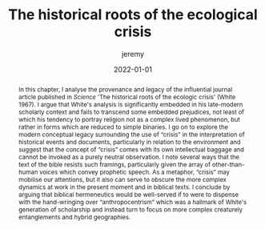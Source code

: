 ---
title: "The historical roots of the ecological crisis"
author: "jeremy"
abstract: "In this chapter, I analyse the provenance and legacy of the influential journal article published in *Science* 'The historical roots of the ecologic crisis' (White 1967). I argue that White's analysis is significantly embedded in his late-modern scholarly context and fails to transcend some embedded prejudices, not least of which his tendency to portray religion not as a complex lived phenomenon, but rather in forms which are reduced to simple binaries. I go on to explore the modern conceptual legacy surrounding the use of &ldquo;crisis&rdquo; in the interpretation of historical events and documents, particularly in relation to the environment and suggest that the concept of “crisis” comes with its own intellectual baggage and cannot be invoked as a purely neutral observation. I note several ways that the text of the bible resists such framings, particularly given the array of other-than-human voices which convey prophetic speech. As a metaphor, “crisis” may mobilise our attentions, but it also can serve to obscure the more complex dynamics at work in the present moment and in biblical texts. I conclude by arguing that biblical hermeneutics would be well-served if to were to dispense with the hand-wringing over &ldquo;anthropocentrism&rdquo; which was a hallmark of White's generation of scholarship and instead turn to focus on more complex creaturely entanglements and hybrid geographies."
publication_types: ["chapter"]
publication: "in <em>The Oxford Handbook of Bible and Ecology</em>, 2021"
date: 2022-01-01
doi: 10.1093/oxfordhb/9780190606732.013.15
publishdate: 2018-10-01
---